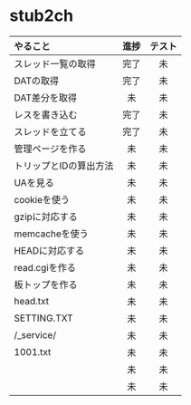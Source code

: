 # stub2ch

|やること|進捗|テスト|
|:--|:--:|:--:|
|スレッド一覧の取得|完了|未|
|DATの取得|完了|未|
|DAT差分を取得|未|未|
|レスを書き込む|完了|未|
|スレッドを立てる|完了|未|
|管理ページを作る|未|未|
|トリップとIDの算出方法|未|未|
|UAを見る|未|未|
|cookieを使う|未|未|
|gzipに対応する|未|未|
|memcacheを使う|未|未|
|HEADに対応する|未|未|
|read.cgiを作る|未|未|
|板トップを作る|未|未|
|head.txt|未|未|
|SETTING.TXT|未|未|
|/\_service/|未|未|
|1001.txt|未|未|
||未|未|
||未|未|

